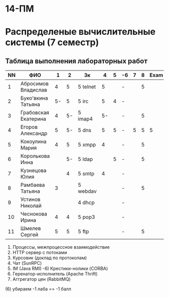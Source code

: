# 14-ПМ
# Распределеные вычислительные системы (7 семестр)
## Таблица выполнения лабораторных работ

| NN  | ФИО                  | 1   | 2   | 3к        | 4   | 5   | -6  | 7   | 8   | Exam |
| --- | -------------------- | --- | --- | --------- | --- | --- | --- | --- | --- | ---- |
| 1   | Абросимов Владислав  | 4   | 5   | 5 telnet  | 5   |     | -   |     | 5   |
| 2   | Буко'вкина Татьяна   | 5-  | 5   | 5 irc     | 5   | 4   | -   |     |     |
| 3   | Грабовская Екатерина | 4   | 5-  | 5 imap4   | 5-  |     | -   |     | 5   |
| 4   | Егоров Александр     | 5   | 5-  | 5 dns     | 5   | 5   | -   | 5   | 5   | 5
| 5   | Кокоулина Мария      | 4   | 5   | 5 xmpp    | 4   |     | -   |     | 5   |
| 6   | Королькова Инна      |     | 5-  | 5 ldap    |     | 5   | -   |     | 5   |
| 7   | Кузнецова Юлия       |     | 4   | 5 smtp    | 4   |     | -   |     |     |
| 8   | Рамбаева Татьяна     | 3   |     | 5 webdav  |     |     | -   |     | 5   |
| 9   | Устинов Николай      |     |     | 4 dhcp    |     |     | -   |     |     |
| 10  | Чеснокова Ирина      | 4   | 4   | 5 pop3    |     |     | -   |     |     |
| 11  | Шмелев Сергей        | 5   | 5   | 5 ftp     |     |     | -   |     | 5   |

1) Процессы, межпроцессное взаимодействие
2) HTTP сервер с потоками
3) Курсовик (доклад по протоколам)
4) Чат (SunRPC)
5) IM (Java RMI)
-6) Крестики-нолики (CORBA)
7) Геренатор-исполнитель (Apache Thrift)
8) Аггрегатор цен (RabbitMQ)

(6) убираем
-1 лаба == -1 балл
